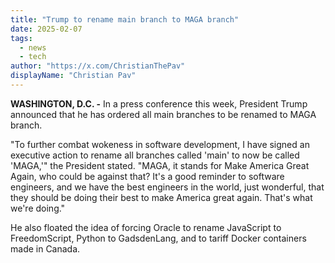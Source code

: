 ```yaml
---
title: "Trump to rename main branch to MAGA branch"
date: 2025-02-07
tags: 
  - news
  - tech
author: "https://x.com/ChristianThePav"
displayName: "Christian Pav"
---
```


**WASHINGTON, D.C. -** In a press conference this week, President Trump announced that he has ordered all main branches to be renamed to MAGA branch.

"To further combat wokeness in software development, I have signed an executive action to rename all branches called 'main' to now be called 'MAGA,'" the President stated. "MAGA, it stands for Make America Great Again, who could be against that? It's a good reminder to software engineers, and we have the best engineers in the world, just wonderful, that they should be doing their best to make America great again. That's what we're doing."

He also floated the idea of forcing Oracle to rename JavaScript to FreedomScript, Python to GadsdenLang, and to tariff Docker containers made in Canada.
